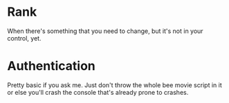 # Rank
When there's something that you need to change, but it's not in your control, yet.

# Authentication
Pretty basic if you ask me. Just don't throw the whole bee movie script in it or else you'll crash the console that's already prone to crashes.
